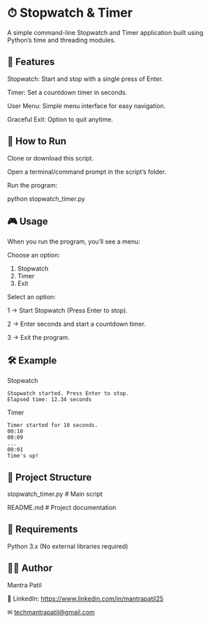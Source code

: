 # ⏱ Stopwatch & Timer 

A simple command-line Stopwatch and Timer application built using Python’s time and threading modules.

## 📌 Features

Stopwatch: Start and stop with a single press of Enter.

Timer: Set a countdown timer in seconds.

User Menu: Simple menu interface for easy navigation.

Graceful Exit: Option to quit anytime.

## 🚀 How to Run

Clone or download this script.

Open a terminal/command prompt in the script’s folder.

Run the program:

python stopwatch_timer.py

## 🎮 Usage


When you run the program, you’ll see a menu:

Choose an option:
1. Stopwatch
2. Timer
3. Exit


Select an option:

1 → Start Stopwatch (Press Enter to stop).

2 → Enter seconds and start a countdown timer.

3 → Exit the program.

## 🛠 Example

Stopwatch
```
Stopwatch started. Press Enter to stop.
Elapsed time: 12.34 seconds
```

Timer
```
Timer started for 10 seconds.
00:10
00:09
...
00:01
Time's up!
```

## 📂 Project Structure

stopwatch_timer.py   # Main script

README.md            # Project documentation

## 📖 Requirements

Python 3.x (No external libraries required)

## 👨‍💻 Author

Mantra Patil

💼 LinkedIn: https://www.linkedin.com/in/mantrapatil25

✉ techmantrapatil@gmail.com




